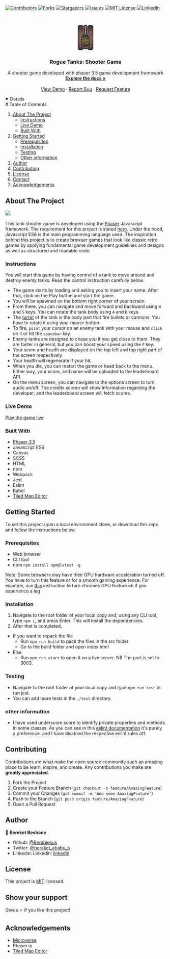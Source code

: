 [![Contributors][contributors-shield]][contributors-url]
[![Forks][forks-shield]][forks-url]
[![Stargazers][stars-shield]][stars-url]
[![Issues][issues-shield]][issues-url]
[![MIT License][license-shield]][license-url]
[![LinkedIn][linkedin-shield]][linkedin-url]



<!-- PROJECT LOGO -->
<br />
<p align="center">
  <a href="https://github.com/Berabjesus/Tank-Shooter-Game">
    <img src="public/logo1.png" alt="Logo" width="80" height="80">
  </a>

  <h3 align="center">Rogue Tanks: Shooter Game</h3>

  <p align="center">
    A shooter game developed with phaser 3.5 game development framework
    <br />
    <a href="https://github.com/Berabjesus/Tank-Shooter-Game"><strong>Explore the docs »</strong></a>
    <br />
    <br />
    <a href="">View Demo</a>
    ·
    <a href="https://github.com/Berabjesus/Tank-Shooter-Game/issues">Report Bug</a>
    ·
    <a href="https://github.com/Berabjesus/Tank-Shooter-Game/issues">Request Feature</a>
  </p>
</p>



<!-- TABLE OF CONTENTS -->
<details open="open">
 # Table of Contents 

  <ol>
    <li>
      <a href="#about-the-project">About The Project</a>
      <ul>
        <li><a href="#Instructions">Instructions</a></li>
        <li><a href="#Live">Live Demo</a></li>
        <li><a href="#built-with">Built With</a></li>
      </ul>
    </li>
    <li>
      <a href="#getting-started">Getting Started</a>
      <ul>
        <li><a href="#Prerequisites">Prerequisites</a></li>
        <li><a href="#Installation">Installation</a></li>
        <li><a href="#Testing">Testing</a></li>
        <li><a href="#Other-Info">Other information</a></li>
      </ul>
    </li>
    <li><a href="#roadmap">Author</a></li>
    <li><a href="#contributing">Contributing</a></li>
    <li><a href="#license">License</a></li>
    <li><a href="#contact">Contact</a></li>
    <li><a href="#acknowledgements">Acknowledgements</a></li>
  </ol>
</details>



<!-- ABOUT THE PROJECT -->
## About The Project

<img src="./public/sshot.gif" width="auto" height="auto" />

This tank shooter game is developed using the [Phaser](https://phaser.io/) Javascript framework. The requirement for this project is stated [here](https://www.notion.so/Shooter-game-203e819041c7486bb36f9e65faecba27). Under the hood, Javascript ES6 is the main programming language used. The inspiration behind this project is to create browser games that look like classic retro games by applying fundamental game development guidelines and designs as well as structured and readable code.



### Instructions
You will start this game by having control of a tank to move around and destroy enemy tanks. Read the control instruction carefully below.
- The game starts by loading and asking you to insert your name. After that, click on the Play button and start the game.
- You will be spawned on the bottom right corner of your screen. 
- From there, you can navigate and move forward and backward using `W` and `S` keys. You can rotate the tank body using `A` and `D` keys.
- The [turret](https://bitsofwar.com/3214-thickbox_bosky/legionary-assault-tank-turret-heavy-autocannon.jpg) of the tank is the body part that fire bullets or cannons. You have to rotate it using your mouse button.
- To fire, `point` your cursor on an enemy tank with your mouse and `click` on it or hit the `spacebar` key.
- Enemy tanks are designed to chase you if you get close to them. They are faster in general, but you can boost your speed using the `E` key.
- Your score and health are displayed on the top left and top right part of the screen respectively.
- Your health will regenerate if your hit. 
- When you die, you can restart the game or head back to the menu. Either way, your score, and name will be uploaded to the leaderboard API. 
- On the menu screen, you can navigate to the options screen to turn audio on/off. The credits screen will show information regarding the developer, and the leaderboard screen will fetch scores.

### Live Demo
[Play the game live]()

### Built With

* [Phaser 3.5](https://phaser.io/)
* Javascript ES6
* Canvas
* SCSS
* HTML
* npm
* Webpack
* Jest
* Eslint
* Babel
* [Tiled Map Editor](https://www.mapeditor.org/)

<!-- GETTING STARTED -->
## Getting Started

To set this project upon a local environment clone, or download this repo and follow the instructions below.

### Prerequisites
- Web browser
- CLI tool
- npm
  `npm install npm@latest -g`
  
Note: Some browsers may have their GPU hardware acceleration turned off. You have to turn this feature or for a smooth gaming experience. For example, use [this](https://www.lifewire.com/hardware-acceleration-in-chrome-4125122) instruction to turn chromes GPU feature on if you experience a lag

### Installation
1. Navigate to the root folder of your local copy and, using any CLI tool, type `npm i`, and press Enter. This will install the dependencies.
2. After that is completed, 
- If you want to repack the file
  - Run `npm run build` to pack the files in the src folder
  - Go to the build folder and open index.html
- Else
  - Run `npm run start` to open it on a live server. NB The port is set to 3003. 

### Testing
- Navigate to the root folder of your local copy and type `npm run test` to run jest.
- You can add more tests in the `./test` directory.
### other information
- I have used underscore score to identify private properties and methods in some classes. As you can see in this [eslint documentation](https://eslint.org/docs/rules/no-underscore-dangle) it's purely a preference. and I have disabled the respective eslint rules off.


<!-- CONTRIBUTING -->
## Contributing

Contributions are what make the open source community such an amazing place to be learn, inspire, and create. Any contributions you make are **greatly appreciated**.

1. Fork the Project
2. Create your Feature Branch (`git checkout -b feature/AmazingFeature`)
3. Commit your Changes (`git commit -m 'Add some AmazingFeature'`)
4. Push to the Branch (`git push origin feature/AmazingFeature`)
5. Open a Pull Request

## Author

👤 **Bereket Beshane**

- Github: [@Berabjesus](https://github.com/Berabjesus)
- Twitter: [@bereket_ababu_b](https://twitter.com/bereket_ababu_b)
- Linkedin: Linkedin: [linkedin](https://www.linkedin.com/in/bereketbeshane/) 

<!-- LICENSE -->
## License

This project is [MIT]('./LICENSE.txt') licensed.

## Show your support

Give a ⭐️ if you like this project!

<!-- ACKNOWLEDGEMENTS -->
## Acknowledgements
* [Microverse](Microverse.org)
* Phaser.io
* [Tiled Map Editor](https://www.mapeditor.org/)

[contributors-shield]: https://img.shields.io/github/contributors/Berabjesus/Tank-Shooter-Game.svg?style=for-the-badge
[contributors-url]: https://github.com/Berabjesus/Tank-Shooter-Game/graphs/contributors
[forks-shield]: https://img.shields.io/github/forks/Berabjesus/Tank-Shooter-Game.svg?style=for-the-badge
[forks-url]: https://github.com/Berabjesus/Tank-Shooter-Game/network/members
[stars-shield]: https://img.shields.io/github/stars/Berabjesus/Tank-Shooter-Game.svg?style=for-the-badge
[stars-url]: https://github.com/Berabjesus/Tank-Shooter-Game/stargazers
[issues-shield]: https://img.shields.io/github/issues/Berabjesus/Tank-Shooter-Game.svg?style=for-the-badge
[issues-url]: https://github.com/Berabjesus/Tank-Shooter-Game/issues
[license-shield]: https://img.shields.io/github/license/Berabjesus/Tank-Shooter-Game.svg?style=for-the-badge
[license-url]: https://github.com/Berabjesus/Tank-Shooter-Game/blob/master/LICENSE.txt
[linkedin-shield]: https://img.shields.io/badge/-LinkedIn-black.svg?style=for-the-badge&logo=linkedin&colorB=555
[linkedin-url]: https://www.linkedin.com/in/bereketbeshane/
[product-screenshot]: public/logo1.png
